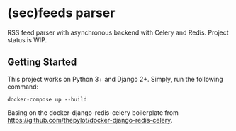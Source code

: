 # (sec)feeds parser
RSS feed parser with asynchronous backend with Celery and Redis. Project status is WIP. 
## Getting Started
This project works on Python 3+ and Django 2+.
Simply, run the following command:
```
docker-compose up --build
```

Basing on the docker-django-redis-celery boilerplate from https://github.com/thepylot/docker-django-redis-celery.
